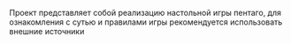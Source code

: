 Проект представляет собой реализацию настольной игры пентаго, для ознакомления с сутью и правилами игры рекомендуется использовать внешние источники
